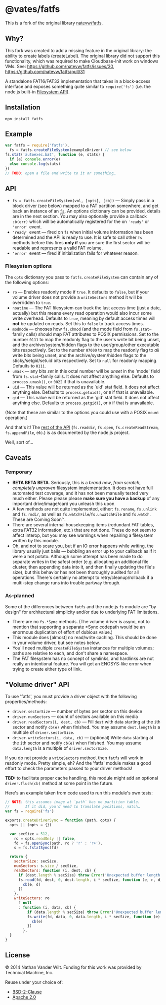 # @vates/fatfs

This is a fork of the original library [natevw/fatfs](https://github.com/natevw/fatfs).

## Why?

This fork was created to add a missing feature in the original library: the ability to create labels (createLabel).
The original library did not support this functionality, which was required to make Cloudbase-Init work on windows VMs.
See: https://github.com/natevw/fatfs/issues/30, https://github.com/natevw/fatfs/pull/31

A standalone FAT16/FAT32 implementation that takes in a block-access interface and exposes something quite similar to `require('fs')` (i.e. the node.js built-in [Filesystem API](http://nodejs.org/api/fs.html)).

## Installation

`npm install fatfs`

## Example

```js
var fatfs = require('fatfs'),
  fs = fatfs.createFileSystem(exampleDriver) // see below
fs.stat('autoexec.bat', function (e, stats) {
  if (e) console.error(e)
  else console.log(stats)
})
// TODO: open a file and write to it or something…
```

## API

- `fs = fatfs.createFileSystem(vol, [opts], [cb])` — Simply pass in a block driver (see below) mapped to a FAT partition somewhere, and get back an instance of an [`fs`](http://nodejs.org/api/fs.html). An options dictionary can be provided, details are in the next section. You may also optionally provide a callback `cb(err)` which will be automatically registered for the on `'ready'` or `'error'` event.
- `'ready'` event — fired on `fs` when initial volume information has been determined and the API is ready to use. It is safe to call other `fs` methods before this fires **only if** you are sure the first sector will be readable and represents a valid FAT volume.
- `'error'` event — fired if initialization fails for whatever reason.

### Filesystem options

The `opts` dictionary you pass to `fatfs.createFileSystem` can contain any of the following options:

- `ro` — Enables readonly mode if `true`. It defaults to `false`, but if your volume driver does not provide a `writeSectors` method it will be overridden to `true`.
- `noatime` — The FAT filesystem can track the last access time (just a date, actually) but this means every read operation would also incur some write overhead. Defaults to `true`, meaning by default access times will **not** be updated on reads. Set this to `false` to track access times.
- `modmode` — chooses how `fs.chmod` (and the mode field from `fs.stat`–family calls) should map FAT attributes to POSIX permissions. Set to the number `0111` to map the readonly flag to the user's write bit being unset, and the archive/system/hidden flags to the user/group/other executable bits respectively. Set to the number `07000` to map the readonly flag to _all_ write bits being unset, and the archive/system/hidden flags to the sticky/setgid/setuid bits respectively. Set to `null` for readonly mapping. Defaults to `0111`.
- `umask` — any bits _set_ in this octal number will be _unset_ in the 'mode' field from `fs.stat`–family calls. It does not affect anything else. Defaults to `process.umask()`, or `0022` if that is unavailable.
- `uid` — This value will be returned as the 'uid' stat field. It does not affect anything else. Defaults to `process.getuid()`, or `0` if that is unavailable.
- `gid` — This value will be returned as the 'gid' stat field. It does not affect anything else. Defaults to `process.getgid()`, or `0` if that is unavailable.

(Note that these are similar to the options you could use with a POSIX `mount` operation.)

And that's it! The [rest of the API](http://nodejs.org/api/fs.html) (`fs.readdir`, `fs.open`, `fs.createReadStream`, `fs.appendFile`, etc.) is as documented by the node.js project.

Well, sort of…

## Caveats

### Temporary

- **BETA** **BETA** **BETA**. Seriously, this is a _brand new_, _from scratch_, _completely unproven_ filesystem implementation. It does not have full automated test coverage, and it has not been manually tested very much either. Please please please **make sure you have a backup** of any important drive/image/card you unleash this upon.
- A few methods are not quite implemented, either: `fs.rename`, `fs.unlink` and `fs.rmdir`, as well as `fs.watchFile`/`fs.unwatchFile` and `fs.watch`. These are Coming Soon™.
- There are several internal housekeeping items (redundant FAT tables, extra FAT32 information, etc.) that are not done. These do not seem to affect interop, but you may see warnings when repairing a filesystem written by this module.
- Oh, and not to scare you, but if an IO error happens while writing, the library usually just bails — bubbling an error up to your callback as if it were a hot potato. Although some attempt has been made to do separate writes in the safest order (e.g. allocating an additional file cluster, then appending data into it, and then finally updating the file's size), but this behavior has not been thoroughly audited for all operations. There's certainly no attempt to retry/cleanup/rollback if a multi-step change runs into trouble partway through.

### As-planned

Some of the differences between `fatfs` and the node.js `fs` module are "by design" for architectural simplicity and/or due to underlying FAT limitations.

- There are no `fs.*Sync` methods. (The volume driver is async, not to mention that supporting a separate \*Sync codepath would be an enormous duplication of effort of dubious value.)
- This module does [almost] no read/write caching. This should be done in your volume driver, but see notes below.
- You'll need multiple `createFileSystem` instances for multiple volumes; paths are relative to each, and don't share a namespace.
- The FAT filesystem has no concept of symlinks, and hardlinks are not really an intentional feature. You will get an ENOSYS-like error when trying to create either type of link.

## "Volume driver" API

To use 'fatfs', you must provide a driver object with the following properties/methods:

- `driver.sectorSize` — number of bytes per sector on this device
- `driver.numSectors` — count of sectors available on this media
- `driver.readSectors(i, dest, cb)` — Fill `dest` with data starting at the `i`th sector and notify `cb(e)` when finished. You may assume `dest.length` is a multiple of `driver.sectorSize`.
- `driver.writeSectors(i, data, cb)` — (optional) Write `data` starting at the `i`th sector and notify `cb(e)` when finished. You may assume `data.length` is a multiple of `driver.sectorSize`.

If you do not provide a `writeSectors` method, then `fatfs` will work in readonly mode. Pretty simple, eh? And the 'fatfs' module makes a good effort to check the parameters passed to your driver methods!

**TBD:** to facilitate proper cache handling, this module might add an optional `driver.flush(cb)` method at some point in the future.

Here's an example taken from code used to run this module's own tests:

```js
// NOTE: this assumes image at `path` has no partition table.
//       If it did, you'd need to translate positions, natch…
var fs = require('fs')

exports.createDriverSync = function (path, opts) {
  opts || (opts = {})

  var secSize = 512,
    ro = opts.readOnly || false,
    fd = fs.openSync(path, ro ? 'r' : 'r+'),
    s = fs.fstatSync(fd)

  return {
    sectorSize: secSize,
    numSectors: s.size / secSize,
    readSectors: function (i, dest, cb) {
      if (dest.length % secSize) throw Error('Unexpected buffer length!')
      fs.read(fd, dest, 0, dest.length, i * secSize, function (e, n, d) {
        cb(e, d)
      })
    },
    writeSectors: ro
      ? null
      : function (i, data, cb) {
          if (data.length % secSize) throw Error('Unexpected buffer length!')
          fs.write(fd, data, 0, data.length, i * secSize, function (e) {
            cb(e)
          })
        },
  }
}
```

## License

© 2014 Nathan Vander Wilt.
Funding for this work was provided by Technical Machine, Inc.

Reuse under your choice of:

- [BSD-2-Clause](http://opensource.org/licenses/BSD-2-Clause)
- [Apache 2.0](http://www.apache.org/licenses/LICENSE-2.0.html)
